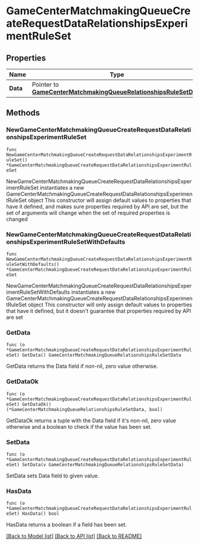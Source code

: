 # GameCenterMatchmakingQueueCreateRequestDataRelationshipsExperimentRuleSet

## Properties

Name | Type | Description | Notes
------------ | ------------- | ------------- | -------------
**Data** | Pointer to [**GameCenterMatchmakingQueueRelationshipsRuleSetData**](GameCenterMatchmakingQueueRelationshipsRuleSetData.md) |  | [optional] 

## Methods

### NewGameCenterMatchmakingQueueCreateRequestDataRelationshipsExperimentRuleSet

`func NewGameCenterMatchmakingQueueCreateRequestDataRelationshipsExperimentRuleSet() *GameCenterMatchmakingQueueCreateRequestDataRelationshipsExperimentRuleSet`

NewGameCenterMatchmakingQueueCreateRequestDataRelationshipsExperimentRuleSet instantiates a new GameCenterMatchmakingQueueCreateRequestDataRelationshipsExperimentRuleSet object
This constructor will assign default values to properties that have it defined,
and makes sure properties required by API are set, but the set of arguments
will change when the set of required properties is changed

### NewGameCenterMatchmakingQueueCreateRequestDataRelationshipsExperimentRuleSetWithDefaults

`func NewGameCenterMatchmakingQueueCreateRequestDataRelationshipsExperimentRuleSetWithDefaults() *GameCenterMatchmakingQueueCreateRequestDataRelationshipsExperimentRuleSet`

NewGameCenterMatchmakingQueueCreateRequestDataRelationshipsExperimentRuleSetWithDefaults instantiates a new GameCenterMatchmakingQueueCreateRequestDataRelationshipsExperimentRuleSet object
This constructor will only assign default values to properties that have it defined,
but it doesn't guarantee that properties required by API are set

### GetData

`func (o *GameCenterMatchmakingQueueCreateRequestDataRelationshipsExperimentRuleSet) GetData() GameCenterMatchmakingQueueRelationshipsRuleSetData`

GetData returns the Data field if non-nil, zero value otherwise.

### GetDataOk

`func (o *GameCenterMatchmakingQueueCreateRequestDataRelationshipsExperimentRuleSet) GetDataOk() (*GameCenterMatchmakingQueueRelationshipsRuleSetData, bool)`

GetDataOk returns a tuple with the Data field if it's non-nil, zero value otherwise
and a boolean to check if the value has been set.

### SetData

`func (o *GameCenterMatchmakingQueueCreateRequestDataRelationshipsExperimentRuleSet) SetData(v GameCenterMatchmakingQueueRelationshipsRuleSetData)`

SetData sets Data field to given value.

### HasData

`func (o *GameCenterMatchmakingQueueCreateRequestDataRelationshipsExperimentRuleSet) HasData() bool`

HasData returns a boolean if a field has been set.


[[Back to Model list]](../README.md#documentation-for-models) [[Back to API list]](../README.md#documentation-for-api-endpoints) [[Back to README]](../README.md)


